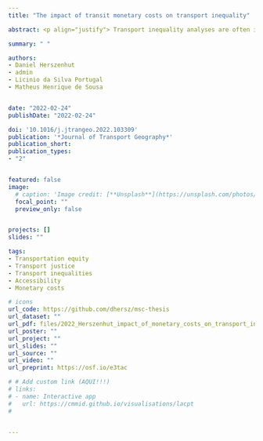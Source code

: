 ```yaml
---
title: "The impact of transit monetary costs on transport inequality"

abstract: <p align="justify"> Transport inequality analyses are often informed by accessibility estimates based solely on travel time impedance, ignoring other elements that might hinder access to activities, such as the monetary cost of a trip. This paper examines how and to what extent simultaneously incorporating both time and monetary costs into accessibility measures may impact transport inequality assessment. We calculate job accessibility by transit in the city of Rio de Janeiro, Brazil, using cumulative opportunity measures under distinct combinations of temporal and monetary thresholds, and compare how inequality levels vary across different scenarios. We find that the most common research practice of disregarding monetary costs tends to overestimate accessibility levels. However, stricter monetary constraints do not necessarily result in more unequal scenarios. How accessibility inequality is affected by monetary costs is highly dependent on what combinations of temporal and monetary cut-offs are considered in the analysis. In the case of Rio, opting for lower monetary thresholds when looking at shorter trips leads to inequality levels lower than those found in the no monetary threshold scenario, but results in higher inequality levels when allowing for longer trips. We find that the impact of monetary costs on transport inequality estimates depend on a complex interaction between fare policies, the spatial organization and operational characteristics of transit systems, and the spatial co-distribution of opportunities and residential locations. The paper thus highlights that conclusions and policy recommendations derived from transport inequality analyses can be affected in non-intuitive ways by the interplay between temporal and monetary constraints. Future research should investigate how different combinations of travel time and monetary costs thresholds affect inequality estimates in different contexts. </p>

summary: " "

authors:
- Daniel Herszenhut
- admin
- Licinio da Silva Portugal
- Matheus Henrique de Sousa


date: "2022-02-24"
publishDate: "2022-02-24"

doi: '10.1016/j.jtrangeo.2022.103309'
publication: '*Journal of Transport Geography*'
publication_short:
publication_types:
- "2"


featured: false
image:
  # caption: 'Image credit: [**Unsplash**](https://unsplash.com/photos/jdD8gXaTZsc)'
  focal_point: ""
  preview_only: false


projects: []
slides: ""

tags:
- Transportation equity
- Transport justice
- Transport inequalities
- Accessibility
- Monetary costs

# icons
url_code: https://github.com/dhersz/msc-thesis
url_dataset: ""
url_pdf: files/2022_Herszenhut_impact_of_monetary_costs_on_transport_inequality.pdf
url_poster: ""
url_project: ""
url_slides: ""
url_source: ""
url_video: ""
url_preprint: https://osf.io/e3tac

# # Add custom link (AQUI!!!)
# links:
# - name: Interactive app
#   url: https://cmmid.github.io/visualisations/lacpt
# 


---
```


